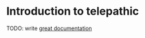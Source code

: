 # Introduction to telepathic

TODO: write [great documentation](http://jacobian.org/writing/what-to-write/)
